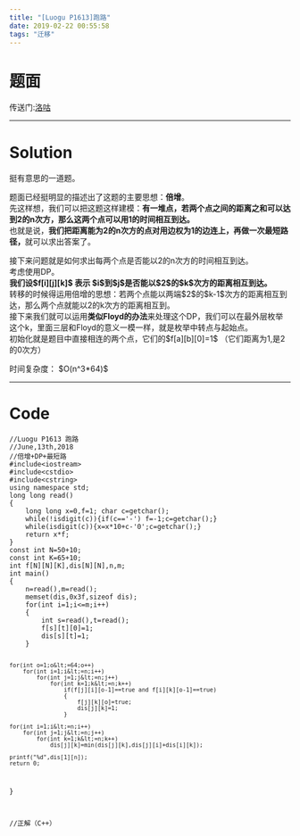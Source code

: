 ```yaml
---
title: "[Luogu P1613]跑路"
date: 2019-02-22 00:55:58
tags: "迁移"
---
```

<h1>题面</h1>
<p>传送门:<a href="https://www.luogu.org/problemnew/show/P1613" target="_blank"  rel="nofollow" >洛咕</a></p>
<hr />
<h1>Solution</h1>
<p>挺有意思的一道题。</p>
<p>题面已经挺明显的描述出了这题的主要思想：<strong>倍增</strong>。<br />
先这样想，我们可以把这题这样建模：<strong>有一堆点，若两个点之间的距离之和可以达到2的n次方，那么这两个点可以用1的时间相互到达。</strong><br />
也就是说，<strong>我们把距离能为2的n次方的点对用边权为1的边连上，再做一次最短路径，</strong>就可以求出答案了。</p>
<p>接下来问题就是如何求出每两个点是否能以2的n次方的时间相互到达。<br />
考虑使用DP。<br />
<strong>我们设$f[i][j][k]$ 表示 $i$到$j$是否能以$2$的$k$次方的距离相互到达。</strong><br />
转移的时候得运用倍增的思想：若两个点能以两端$2$的$k-1$次方的距离相互到达，那么两个点就能以2的k次方的距离相互到。<br />
接下来我们就可以运用<strong>类似Floyd的办法</strong>来处理这个DP，我们可以在最外层枚举这个k，里面三层和Floyd的意义一模一样，就是枚举中转点与起始点。<br />
初始化就是题目中直接相连的两个点，它们的$f[a][b][0]=1$ （它们距离为1,是2的0次方）</p>
<p>时间复杂度： $O(n^3*64)$</p>
<hr />
<h1>Code</h1>
<pre><code class="language-cpp ">//Luogu P1613 跑路
//June,13th,2018
//倍增+DP+最短路
#include&lt;iostream&gt;
#include&lt;cstdio&gt;
#include&lt;cstring&gt;
using namespace std;
long long read()
{
    long long x=0,f=1; char c=getchar();
    while(!isdigit(c)){if(c=='-') f=-1;c=getchar();}
    while(isdigit(c)){x=x*10+c-'0';c=getchar();}
    return x*f;
}
const int N=50+10;
const int K=65+10;
int f[N][N][K],dis[N][N],n,m;
int main()
{
    n=read(),m=read();
    memset(dis,0x3f,sizeof dis);
    for(int i=1;i&lt;=m;i++)
    {
        int s=read(),t=read();
        f[s][t][0]=1;
        dis[s][t]=1;
    }

    for(int o=1;o&lt;=64;o++)
        for(int i=1;i&lt;=n;i++)
            for(int j=1;j&lt;=n;j++)
                for(int k=1;k&lt;=n;k++)
                    if(f[j][i][o-1]==true and f[i][k][o-1]==true)
                    {
                        f[j][k][o]=true;
                        dis[j][k]=1;
                    }

    for(int i=1;i&lt;=n;i++)
        for(int j=1;j&lt;=n;j++)
            for(int k=1;k&lt;=n;k++)
                dis[j][k]=min(dis[j][k],dis[j][i]+dis[i][k]);

    printf("%d",dis[1][n]);
    return 0;
}

//正解（C++）
</code></pre>
